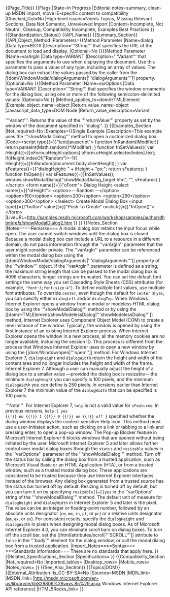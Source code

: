 {{Page_Title}}
{{Flags
|State=In Progress
|Editorial notes=summary, clean-up MSDN import, move IE-specific content to compatibility
|Checked_Out=No
|High-level issues=Needs Topics, Missing Relevant Sections, Data Not Semantic, Unreviewed Import
|Content=Incomplete, Not Neutral, Cleanup, Compatibility Incomplete, Examples Best Practices
}}
{{Standardization_Status}}
{{API_Name}}
{{Summary_Section}}
{{API_Object_Method
|Parameters={{Method Parameter
|Name=dialog
|Data type=BSTR
|Description='''String''' that specifies the URL of the document to load and display.
|Optional=No
}}{{Method Parameter
|Name=varArgIn
|Data type=VARIANT
|Description='''Variant''' that specifies the arguments to use when displaying the document. Use this parameter to pass a value of any type, including an array of values. The dialog box can extract the values passed by the caller from the [[dom/WindowModal/dialogArguments|'''dialogArguments''']] property.
|Optional=No
}}{{Method Parameter
|Name=varOptions
|Data type=VARIANT
|Description='''String''' that specifies the window ornaments for the dialog box, using one or more of the following semicolon-delimited values:
|Optional=No
}}
|Method_applies_to=dom/HTMLElement
|Example_object_name=object
|Return_value_name=object
|Javascript_data_type=DOM Node
|Return_value_description=Variant

'''Variant'''. Returns the value of the '''returnValue''' property as set by the window of the document specified in ''dialog''.
}}
{{Examples_Section
|Not_required=No
|Examples={{Single Example
|Description=This example uses the '''showModalDialog''' method to open a customized dialog box.
|Code=&lt;script type{{=}}"text/javascript"&gt;
function fnRandom(iModifier){
   return parseInt(Math.random()*iModifier);
}
function fnSetValues(){
   var iHeight{{=}}oForm.oHeight.options[
      oForm.oHeight.selectedIndex].text;
   if(iHeight.indexOf("Random")&gt;-1){
      iHeight{{=}}fnRandom(document.body.clientHeight);
   }
   var sFeatures{{=}}"dialogHeight: " + iHeight + "px;";
   return sFeatures;
}
function fnOpen(){
   var sFeatures{{=}}fnSetValues();
   window.showModalDialog("showModalDialog_target.htm", "", 
      sFeatures)
}
&lt;/script&gt;
&lt;form name{{=}}"oForm"&gt;
	Dialog Height 
  &lt;select name{{=}}"oHeight"&gt;
    &lt;option&gt;-- Random --&lt;/option&gt;
    &lt;option&gt;150&lt;/option&gt;
    &lt;option&gt;200&lt;/option&gt;
    &lt;option&gt;250&lt;/option&gt;
    &lt;option&gt;300&lt;/option&gt;
  &lt;/select&gt; 
	Create Modal Dialog Box
  &lt;input type{{=}}"button" value{{=}}"Push To Create" onclick{{=}}"fnOpen()"&gt;
&lt;/form&gt;
|LiveURL=http://samples.msdn.microsoft.com/workshop/samples/author/dhtml/refs/showModalDialog2.htm
}}
}}
{{Notes_Section
|Notes====Remarks===
A modal dialog box retains the input focus while open. The user cannot switch windows until the dialog box is closed.
Because a modal dialog box can include a URL to a resource in a different domain, do not pass information through the ''varArgIn'' parameter that the user might consider private. The ''varArgIn'' parameter can be referenced within the modal dialog box using the [[dom/WindowModal/dialogArguments|'''dialogArguments''']] property of the '''window''' object. If the ''varArgIn'' parameter is defined as a string, the maximum string length that can be passed to the modal dialog box is 4096 characters; longer strings are truncated.
You can set the default font settings the same way you set Cascading Style Sheets (CSS) attributes (for example, <code>"font:3;font-size:4"</code>). To define multiple font values, use multiple font attributes.
To override <code>center</code>, even though the default for <code>center</code> is <code>yes</code>, you can specify either <code>dialogLeft</code> and/or <code>dialogTop</code>.
When Windows Internet Explorer opens a window from a modal or modeless HTML dialog box by using the '''showModalDialog''' method or by using the [[dom/HTMLElement/showModelessDialog|'''showModelessDialog''']] method, Internet Explorer uses Component Object Model (COM) to create a new instance of the window. Typically, the window is opened by using the first instance of an existing Internet Explorer process. When Internet Explorer opens the window in a new process, all the memory cookies are no longer available, including the session ID. This process is different from the process that Windows Internet Explorer uses to open a new window by using the [[dom/Window/open|'''open''']] method.
For Windows Internet Explorer 7, <code>dialogHeight</code> and <code>dialogWidth</code> return the height and width of the content area and no longer includes the height and width of the frame.
Internet Explorer 7.  Although a user can manually adjust the height of a dialog box to a smaller value —provided the dialog box is resizable— the minimum <code>dialogHeight</code> you can specify is 100 pixels, and the minimum <code>dialogWidth</code> you can define is 250 pixels. In versions earlier than Internet Explorer 7 the minimum value of the <code>dialogWidth</code> that can be specified is 100 pixels.

'''Note'''  For Internet Explorer 7, <code>help</code> is not a valid value for <code>sFeatures</code>. In previous versions, <code>help:{ yes {{!}} no {{!}} 1 {{!}} 0 {{!}} on {{!}} off }</code> specified whether the dialog window displays the context-sensitive Help icon.
This method must use a user-initiated action, such as clicking on a link or tabbing to a link and pressing enter, to open a pop-up window. The Pop-up Blocker feature in Microsoft Internet Explorer 6 blocks windows that are opened without being initiated by the user.
Microsoft Internet Explorer 5 and later  allows further control over modal dialog boxes through the <code>status</code> and <code>resizable</code> values in the ''varOptions'' parameter of the '''showModalDialog''' method. Turn off the status bar by calling the dialog box from a trusted application, such as Microsoft Visual Basic or an HTML Application (HTA), or from a trusted window, such as a trusted modal dialog box. These applications are considered to be trusted because they use Internet Explorer interfaces instead of the browser. Any dialog box generated from a trusted source has the status bar turned off by default. Resizing is turned off by default, but you can turn it on by specifying <code>resizable{{=}}yes</code> in the ''varOptions'' string of the '''showModalDialog''' method.
The default unit of measure for <code>dialogHeight</code> and <code>dialogWidth</code> in Internet Explorer 5 and later  is the pixel. The value can be an integer or floating-point number, followed by an absolute units designator (<code>cm</code>, <code>mm</code>, <code>in</code>, <code>pt</code>, or <code>pc</code>) or a relative units designator (<code>em</code>, <code>ex</code>, or <code>px</code>). For consistent results, specify the <code>dialogHeight</code> and <code>dialogWidth</code> in pixels when designing modal dialog boxes.
As of Microsoft Internet Explorer 4.0, you can eliminate scroll bars on dialog boxes. To turn off the scroll bar, set the [[html/attributes/scroll|'''SCROLL''']] attribute to <code>false</code> in the '''body''' element for the dialog window, or call the modal dialog box from a trusted application.
|Import_Notes====Syntax===
===Standards information===
There are no standards that apply here.
}}
{{Related_Specifications_Section
|Specifications=
}}
{{Compatibility_Section
|Not_required=No
|Imported_tables=
|Desktop_rows=
|Mobile_rows=
|Notes_rows=
}}
{{See_Also_Section}}
{{Topics|DOM}}
{{External_Attribution
|Is_CC-BY-SA=No
|Sources=MSDN
|MDN_link=
|MSDN_link=[http://msdn.microsoft.com/en-us/library/ie/hh828809%28v=vs.85%29.aspx Windows Internet Explorer API reference]
|HTML5Rocks_link=
}}